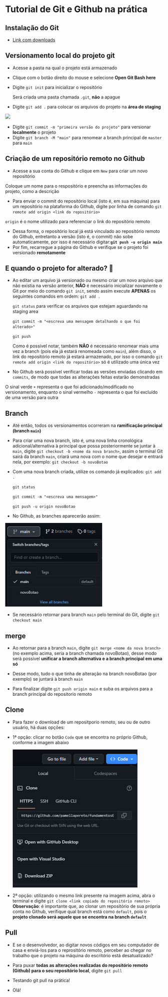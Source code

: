 # Tutorial de Git e Github na prática

## Instalação do Git
* [Link com downloads](https://git-scm.com/downloads)

## Versionamento local do projeto git
* Acesse a pasta na qual o projeto está armazenado
* Clique com o botão direito do mouse e selecione **Open Git Bash here**
* Digite `git init` para inicializar o repositório
  
  Será criada uma pasta chamada `.git`, **não** a apague
* Digite `git add .` para colocar os arquivos do projeto na **área de staging**
<img src="https://i1.wp.com/www.markus-gattol.name/misc/mm/si/content/git_git_add.png">

* Digite `git commit -m "primeira versão do projeto"` para versionar **localmente** o projeto
* Digite `git branch -M "main"` para renomear a branch principal de `master` para `main`
  
## Criação de um repositório remoto no Github
* Acesse a sua conta do Github e clique em `New` para criar um novo repositório

Coloque um nome para o respositório e preencha as informações do projeto, como a descrição
* Para enviar o commit do repositório local (isto é, em sua máquina) para um repositório na
plataforma do Github, digite por linha de comando `git remote add origin <link do repositório>`

`origin` é o nome utilizado para referenciar o link do repositório remoto

* Dessa forma, o repositório local já está vinculado ao repositório remoto do Github, entretanto a versão (isto é, o commit) não sobe automaticamente, por isso é necessário digitar:**`git push -u origin main`**
* Por fim, recarregue a página do Github e verifique se o projeto foi versionado **remotamente**

## E quando o projeto for alterado? 🤔

* Ao editar um arquivo já versionado ou mesmo criar um novo arquivo que não existia na versão anterior, **NÃO** é necessário inicializar novamente o Git por meio do comando `git init`, sendo assim execute **APENAS** os seguintes comandos em ordem:
    `git add .`

    `git status` para verificar os arquivos que estejam aguardando na staging area

    `git commit -m "<escreva uma mensagem detalhando o que foi alterado>"`
  
    `git push`

    Como é possível notar, também **NÃO** é necessário renomear mais uma vez a branch (pois ela já estará renomeada como `main`), além disso, o link do repositório remoto já estará
    armazenado, por isso o comando `git remote add origin <link do repositório>` só é utilizado uma única vez

* No Github será possível verificar todas as versões enviadas clicando em `commits`, de modo
que todas as alterações feitas estarão demonstradas

O sinal verde `+` representa o que foi adicionado/modificado no versionamento, enquanto o sinal vermelho `-` representa o que foi excluído de uma versão para outra

## Branch

* Até então, todos os versionamentos ocorreram na **ramificação principal (branch `main`)**
* Para criar uma nova branch, isto é, uma nova linha cronológica adicional/alternativa à principal que possa posteriormente se juntar à `main`, digite `git checkout -b <nome da nova branch>`, assim o terminal Git sairá da branch `main`, criará uma nova com o nome que desejar e entrará nela, por exemplo: `git checkout -b novoBotao`
* Com uma nova branch criada, utilize os comando já explicados:
    `git add .`

    `git status` 

    `git commit -m "<escreva uma mensagem>"`
  
    `git push -u origin novoBotao`

* No Github, as branches aparecerão assim:

<img src="img/imgBranch.PNG">

* Se necessário retornar para branch `main` pelo terminal do Git, digite `git checkout main`

## merge

* Ao retornar para a branch `main`, digite `git merge <nome da nova branch>` (no exemplo acima, seria a branch chamada novoBotao), desse modo será possivel **unificar a branch alternativa e a branch principal em uma só**

* Desse modo, tudo o que tinha de alteração na branch novoBotao (por exemplo) se juntará à branch `main`

* Para finalizar digite `git push origin main` e suba os arquivos para a branch principal do repositorio remoto

## Clone

* Para fazer o download de um repositporio remoto, seu ou de outro usuário, há duas opções:
* 1ª opção: clicar no botão `Code` que se encontra no próprio Github, conforme a imagem abaixo
 
  <img src="img/imgClone.PNG">

* 2ª opção: utilizando o mesmo link presente na imagem acima, abra o terminal e digite `git clone <link copiado do repositório remoto>`
**Observação**: é importante que, ao clonar um repositório de sua própria conta no Github, verifique  qual branch está como `default`, pois o **projeto clonado será aquele que se encontra na branch `default`**

## Pull

* E se o desenvolvedor, ao digitar novos códigos em seu computador de casa e enviá-los para o reprositório remoto, perceber ao chegar no trabalho que o projeto na máquina do escritório está desatualizado?

* Para puxar **todas as alterações realizadas do repositório remoto (Github) para o seu repositório local**, digite `git pull`

* Testando git pull na prática!

* Olá!